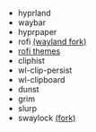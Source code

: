 - hyprland
- waybar
- hyprpaper
- rofi [(wayland fork)](https://github.com/lbonn/rofi)
- [rofi themes](https://github.com/newmanls/rofi-themes-collection)
- cliphist
- wl-clip-persist
- wl-clipboard
- dunst
- grim
- slurp
- swaylock [(fork)](https://github.com/Xenfo/swaylock-effects-improved)
